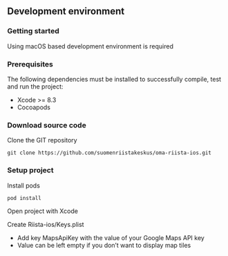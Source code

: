 ## Development environment

### Getting started

Using macOS based development environment is required

### Prerequisites
The following dependencies must be installed to successfully compile, test and run the project:

  - Xcode >= 8.3
  - Cocoapods

### Download source code

Clone the GIT repository

    git clone https://github.com/suomenriistakeskus/oma-riista-ios.git

### Setup project

Install pods

    pod install

Open project with Xcode

Create Riista-ios/Keys.plist
  - Add key MapsApiKey with the value of your Google Maps API key
  - Value can be left empty if you don’t want to display map tiles

